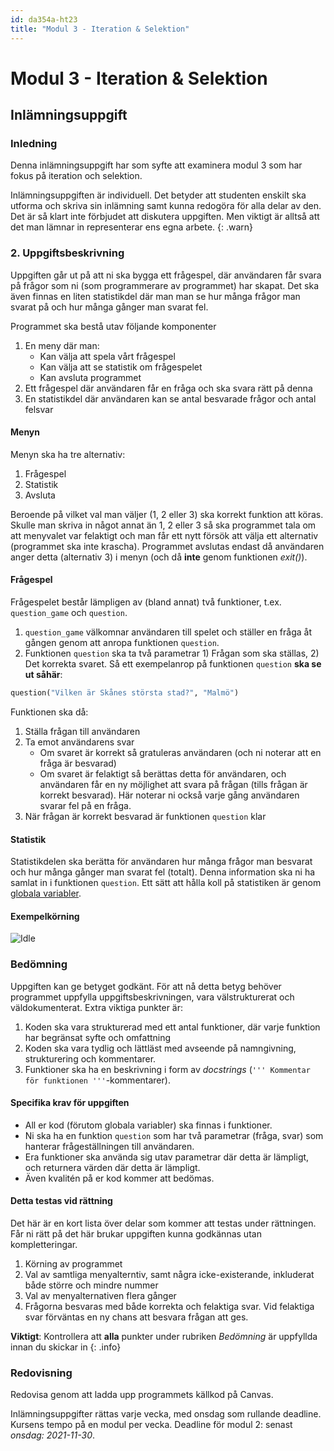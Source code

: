 ```yaml
---
id: da354a-ht23
title: "Modul 3 - Iteration & Selektion"
---
```


# Modul 3 - Iteration & Selektion

## Inlämningsuppgift

### Inledning

Denna inlämningsuppgift har som syfte att examinera modul 3 som har fokus på iteration och selektion.

Inlämningsuppgiften är individuell. Det betyder att studenten enskilt ska utforma och skriva sin inlämning samt kunna redogöra för alla delar av den. Det är så klart inte förbjudet att diskutera uppgiften. Men viktigt är alltså att det man lämnar in representerar ens egna arbete.
{: .warn}

### 2. Uppgiftsbeskrivning

Uppgiften går ut på att ni ska bygga ett frågespel, där användaren får svara på frågor som ni (som programmerare av programmet) har skapat. Det ska även finnas en liten statistikdel där man man se hur många frågor man svarat på och hur många gånger man svarat fel.

Programmet ska bestå utav följande komponenter

1. En meny där man:
	- Kan välja att spela vårt frågespel
	- Kan välja att se statistik om frågespelet
	- Kan avsluta programmet
2. Ett frågespel där användaren får en fråga och ska svara rätt på denna
3. En statistikdel där användaren kan se antal besvarade frågor och antal felsvar

#### Menyn

Menyn ska ha tre alternativ:

1. Frågespel
2. Statistik
3. Avsluta

Beroende på vilket val man väljer (1, 2 eller 3) ska korrekt funktion att köras. Skulle man skriva in något annat än 1, 2 eller 3 så ska programmet tala om att menyvalet var felaktigt och man får ett nytt försök att välja ett alternativ (programmet ska inte krascha). Programmet avslutas endast då användaren anger detta (alternativ 3) i menyn (och då **inte** genom funktionen *exit()*).

#### Frågespel

Frågespelet består lämpligen av (bland annat) två funktioner, t.ex. `question_game` och `question`.

1. `question_game` välkomnar användaren till spelet och ställer en fråga åt gången genom att anropa funktionen `question`.
2. Funktionen `question` ska ta två parametrar 1) Frågan som ska ställas, 2) Det korrekta svaret. Så ett exempelanrop på funktionen `question` **ska se ut såhär**:

```python
question("Vilken är Skånes största stad?", "Malmö")
```

Funktionen ska då:

1. Ställa frågan till användaren
2. Ta emot användarens svar
	- Om svaret är korrekt så gratuleras användaren (och ni noterar att en fråga är besvarad)
	- Om svaret är felaktigt så berättas detta för användaren, och användaren får en ny möjlighet att svara på frågan (tills frågan är korrekt besvarad). Här noterar ni också varje gång användaren svarar fel på en fråga.
3. När frågan är korrekt besvarad är funktionen `question` klar

#### Statistik

Statistikdelen ska berätta för användaren hur många frågor man besvarat och hur många gånger man svarat fel (totalt). Denna information ska ni ha samlat in i funktionen `question`. Ett sätt att hålla koll på statistiken är genom [globala variabler](http://stackoverflow.com/questions/423379/using-global-variables-in-a-function-other-than-the-one-that-created-them).

#### Exempelkörning

![Idle](../images/idle15.png)

### Bedömning

Uppgiften kan ge betyget godkänt. För att nå detta betyg behöver programmet uppfylla uppgiftsbeskrivningen, vara välstrukturerat och väldokumenterat. Extra viktiga punkter är:

1. Koden ska vara strukturerad med ett antal funktioner, där varje funktion har begränsat syfte och omfattning
2. Koden ska vara tydlig och lättläst med avseende på namngivning, strukturering och kommentarer.
3. Funktioner ska ha en beskrivning i form av _docstrings_ (`''' Kommentar för funktionen '''`-kommentarer).

#### Specifika krav för uppgiften

- All er kod (förutom globala variabler) ska finnas i funktioner.
- Ni ska ha en funktion `question` som har två parametrar (fråga, svar) som hanterar frågeställningen till användaren.
- Era funktioner ska använda sig utav parametrar där detta är lämpligt, och returnera värden där detta är lämpligt.
- Även kvalitén på er kod kommer att bedömas.

#### Detta testas vid rättning

Det här är en kort lista över delar som kommer att testas under rättningen. Får ni rätt på det här brukar uppgiften kunna godkännas utan kompletteringar.

1. Körning av programmet
2. Val av samtliga menyalterntiv, samt några icke-existerande, inkluderat både större och mindre nummer
3. Val av menyalternativen flera gånger
4. Frågorna besvaras med både korrekta och felaktiga svar. Vid felaktiga svar förväntas en ny chans att besvara frågan att ges.

**Viktigt**: Kontrollera att **alla** punkter under rubriken *Bedömning* är uppfyllda innan du skickar in
{: .info}

### Redovisning

Redovisa genom att ladda upp programmets källkod på Canvas.

Inlämningsuppgifter rättas varje vecka, med onsdag som rullande deadline. Kursens tempo på en modul per vecka. Deadline för modul 2: senast _onsdag: 2021-11-30_.